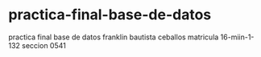 # practica-final-base-de-datos
practica final base de datos franklin bautista ceballos matricula 16-miin-1-132 seccion 0541
